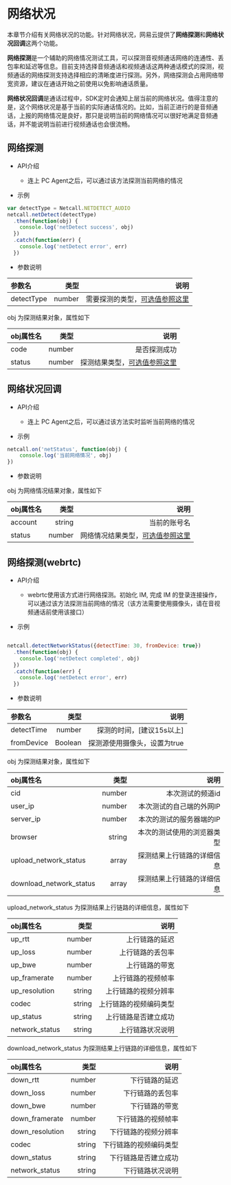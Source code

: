 # <span id="网络状况">网络状况</span>

本章节介绍有关网络状况的功能。针对网络状况，网易云提供了**网络探测**和**网络状况回调**这两个功能。

**网络探测**是一个辅助的网络情况测试工具，可以探测音视频通话网络的连通性、丢包率和延迟等信息。目前支持选择音频通话和视频通话这两种通话模式的探测，视频通话的网络探测支持选择相应的清晰度进行探测。另外，网络探测会占用网络带宽资源，建议在通话开始之前使用以免影响通话质量。

**网络状况回调**是通话过程中，SDK定时会通知上层当前的网络状况。值得注意的是，这个网络状况是基于当前的实际通话情况的。比如，当前正进行的是音频通话，上报的网络情况是良好，那只是说明当前的网络情况可以很好地满足音频通话，并不能说明当前进行视频通话也会很流畅。


## <span id="网络探测(Agent)">网络探测</span>


- API介绍
  - 连上 PC Agent之后，可以通过该方法探测当前网络的情况

- 示例

```js
var detectType = Netcall.NETDETECT_AUDIO
netcall.netDetect(detectType)
  .then(function(obj) {
    console.log('netDetect success', obj)
  })
  .catch(function(err) {
    console.log('netDetect error', err)
  })
```

- 参数说明

| 参数名|类型 |说明 |
| :-------- | --------:| --------:|
| detectType |number|需要探测的类型，[可选值参照这里](/docs/product/音视频通话/SDK开发集成/Web开发集成/总体参数说明?#DectectType)|

obj 为探测结果对象，属性如下

| obj属性名|类型 |说明 |
| :-------- | --------:| --------:|
| code |number|是否探测成功|
| status |number|探测结果类型，[可选值参照这里](/docs/product/音视频通话/SDK开发集成/Web开发集成/总体参数说明?#onDectectType)|

## <span id="网络状况回调">网络状况回调</span>

- API介绍
  - 连上 PC Agent之后，可以通过该方法实时监听当前网络的情况

- 示例

```js
netcall.on('netStatus', function(obj) {
    console.log('当前网络情况', obj)
})
```

- 参数说明

obj 为网络情况结果对象，属性如下

| obj属性名|类型 |说明 |
| :-------- | --------:| --------:|
| account |string|当前的账号名|
| status |number|网络情况结果类型，[可选值参照这里](/docs/product/音视频通话/SDK开发集成/Web开发集成/总体参数说明?#onDectectType)|



## <span id="网络探测(webrtc)">网络探测(webrtc)</span>


- API介绍
  - webrtc使用该方式进行网络探测。初始化 IM, 完成 IM 的登录连接操作，可以通过该方法探测当前网络的情况（该方法需要使用摄像头，请在音视频通话前使用该接口）

- 示例

```js

netcall.detectNetworkStatus({detectTime: 30, fromDevice: true})
  .then(function(obj) {
    console.log('netDetect completed', obj)
  })
  .catch(function(err) {
    console.log('netDetect error', err)
  })
```

- 参数说明

| 参数名|类型 |说明 |
| :-------- | --------:| --------:|
| detectTime |number|探测的时间，[建议15s以上]|
| fromDevice |Boolean|探测源使用摄像头，设置为true|

obj 为探测结果对象，属性如下

| obj属性名|类型 |说明 |
| :-------- | --------:| --------:|
| cid |number|本次测试的频道id|
| user_ip |number|本次测试的自己端的外网IP|
| server_ip |number|本次的测试的服务器端的IP|
| browser |string|本次的测试使用的浏览器类型|
| upload_network_status |array|探测结果上行链路的详细信息|
| download_network_status |array|探测结果上行链路的详细信息|

upload_network_status 为探测结果上行链路的详细信息，属性如下

| obj属性名|类型 |说明 |
| :-------- | --------:| --------:|
| up_rtt |number|上行链路的延迟|
| up_loss |number|上行链路的丢包率|
| up_bwe |number|上行链路的带宽|
| up_framerate |number|上行链路的视频帧率|
| up_resolution |string|上行链路的视频分辨率|
| codec |string|上行链路的视频编码类型|
| up_status |string|上行链路是否建立成功|
| network_status |string|上行链路状况说明|

download_network_status 为探测结果上行链路的详细信息，属性如下

| obj属性名|类型 |说明 |
| :-------- | --------:| --------:|
| down_rtt |number|下行链路的延迟|
| down_loss |number|下行链路的丢包率|
| down_bwe |number|下行链路的带宽|
| down_framerate |number|下行链路的视频帧率|
| down_resolution |string|下行链路的视频分辨率|
| codec |string|下行链路的视频编码类型|
| down_status |string|下行链路是否建立成功|
| network_status |string|下行链路状况说明|